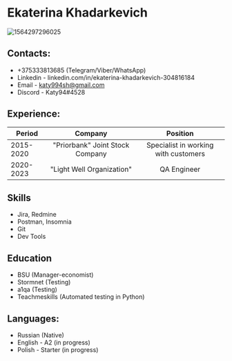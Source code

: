 # Ekaterina Khadarkevich

![1564297296025](https://github.com/KateKhadarkevich/rsschool-cv/assets/91566036/14bacbda-695f-4740-b9a7-1b374b76e7a3)

## Contacts:
* +375333813685 (Telegram/Viber/WhatsApp)
* Linkedin - linkedin.com/in/ekaterina-khadarkevich-304816184
* Email - katy994sh@gmail.com
* Discord - Katy94#4528

## Experience:
  Period            | Company                           |  Position 
--------------------|:---------------------------------:|:-----------------------------------: 
 2015-2020          |   "Priorbank" Joint Stock Company | Specialist in working with customers
 2020-2023          |   "Light Well Organization"       | QA Engineer

## Skills
* Jira, Redmine
* Postman, Insomnia
* Git
* Dev Tools

## Education
* BSU (Manager-economist)
* Stormnet (Testing)
* a1qa (Testing)
* Teachmeskills (Automated testing in Python)

## Languages:
* Russian (Native)
* English - A2 (in progress)
* Polish - Starter (in progress)
